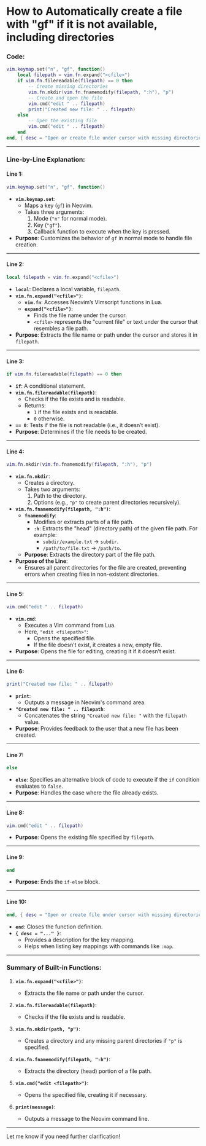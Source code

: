 # How to Automatically create a file with "gf" if it is not available, including directories

### Code:

```lua
vim.keymap.set("n", "gf", function()
    local filepath = vim.fn.expand("<cfile>")
    if vim.fn.filereadable(filepath) == 0 then
        -- Create missing directories
        vim.fn.mkdir(vim.fn.fnamemodify(filepath, ":h"), "p")
        -- Create and open the file
        vim.cmd("edit " .. filepath)
        print("Created new file: " .. filepath)
    else
        -- Open the existing file
        vim.cmd("edit " .. filepath)
    end
end, { desc = "Open or create file under cursor with missing directories" })
```

---

### **Line-by-Line Explanation:**

#### Line 1:

```lua
vim.keymap.set("n", "gf", function()
```

- **`vim.keymap.set`**:
  - Maps a key (`gf`) in Neovim.
  - Takes three arguments:
    1. Mode (`"n"` for normal mode).
    2. Key (`"gf"`).
    3. Callback function to execute when the key is pressed.
- **Purpose**: Customizes the behavior of `gf` in normal mode to handle file creation.

---

#### Line 2:

```lua
local filepath = vim.fn.expand("<cfile>")
```

- **`local`**: Declares a local variable, `filepath`.
- **`vim.fn.expand("<cfile>")`**:
  - **`vim.fn`**: Accesses Neovim’s Vimscript functions in Lua.
  - **`expand("<cfile>")`**:
    - Finds the file name under the cursor.
    - `<cfile>` represents the "current file" or text under the cursor that resembles a file path.
- **Purpose**: Extracts the file name or path under the cursor and stores it in `filepath`.

---

#### Line 3:

```lua
if vim.fn.filereadable(filepath) == 0 then
```

- **`if`**: A conditional statement.
- **`vim.fn.filereadable(filepath)`**:
  - Checks if the file exists and is readable.
  - Returns:
    - `1` if the file exists and is readable.
    - `0` otherwise.
- **`== 0`**: Tests if the file is not readable (i.e., it doesn’t exist).
- **Purpose**: Determines if the file needs to be created.

---

#### Line 4:

```lua
vim.fn.mkdir(vim.fn.fnamemodify(filepath, ":h"), "p")
```

- **`vim.fn.mkdir`**:
  - Creates a directory.
  - Takes two arguments:
    1. Path to the directory.
    2. Options (e.g., `"p"` to create parent directories recursively).
- **`vim.fn.fnamemodify(filepath, ":h")`**:
  - **`fnamemodify`**:
    - Modifies or extracts parts of a file path.
    - **`:h`**: Extracts the "head" (directory path) of the given file path. For example:
      - `subdir/example.txt` → `subdir`.
      - `/path/to/file.txt` → `/path/to`.
  - **Purpose**: Extracts the directory part of the file path.
- **Purpose of the Line**:
  - Ensures all parent directories for the file are created, preventing errors when creating files in non-existent directories.

---

#### Line 5:

```lua
vim.cmd("edit " .. filepath)
```

- **`vim.cmd`**:
  - Executes a Vim command from Lua.
  - Here, `"edit <filepath>"`:
    - Opens the specified file.
    - If the file doesn’t exist, it creates a new, empty file.
- **Purpose**: Opens the file for editing, creating it if it doesn’t exist.

---

#### Line 6:

```lua
print("Created new file: " .. filepath)
```

- **`print`**:
  - Outputs a message in Neovim's command area.
- **`"Created new file: " .. filepath`**:
  - Concatenates the string `"Created new file: "` with the `filepath` value.
- **Purpose**: Provides feedback to the user that a new file has been created.

---

#### Line 7:

```lua
else
```

- **`else`**: Specifies an alternative block of code to execute if the `if` condition evaluates to `false`.
- **Purpose**: Handles the case where the file already exists.

---

#### Line 8:

```lua
vim.cmd("edit " .. filepath)
```

- **Purpose**: Opens the existing file specified by `filepath`.

---

#### Line 9:

```lua
end
```

- **Purpose**: Ends the `if`-`else` block.

---

#### Line 10:

```lua
end, { desc = "Open or create file under cursor with missing directories" })
```

- **`end`**: Closes the function definition.
- **`{ desc = "..." }`**:
  - Provides a description for the key mapping.
  - Helps when listing key mappings with commands like `:map`.

---

### **Summary of Built-in Functions:**

1. **`vim.fn.expand("<cfile>")`**:

   - Extracts the file name or path under the cursor.

2. **`vim.fn.filereadable(filepath)`**:

   - Checks if the file exists and is readable.

3. **`vim.fn.mkdir(path, "p")`**:

   - Creates a directory and any missing parent directories if `"p"` is specified.

4. **`vim.fn.fnamemodify(filepath, ":h")`**:

   - Extracts the directory (head) portion of a file path.

5. **`vim.cmd("edit <filepath>")`**:

   - Opens the specified file, creating it if necessary.

6. **`print(message)`**:
   - Outputs a message to the Neovim command line.

---

Let me know if you need further clarification!
